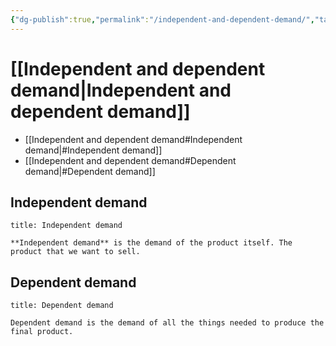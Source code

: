 ```yaml
---
{"dg-publish":true,"permalink":"/independent-and-dependent-demand/","tags":["UNI"]}
---
```


# [[Independent and dependent demand\|Independent and dependent demand]]

- [[Independent and dependent demand#Independent demand\|#Independent demand]]
- [[Independent and dependent demand#Dependent demand\|#Dependent demand]]
## Independent demand

```ad-Definizione
title: Independent demand

**Independent demand** is the demand of the product itself. The product that we want to sell.

```

## Dependent demand

```ad-Definizione
title: Dependent demand

Dependent demand is the demand of all the things needed to produce the final product.

```


